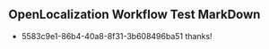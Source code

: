 ## OpenLocalization Workflow Test MarkDown

* 5583c9e1-86b4-40a8-8f31-3b608496ba51 
thanks!



<!--HONumber=Feb16_HO3-->
